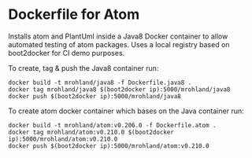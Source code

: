 # Dockerfile for Atom
Installs atom and PlantUml inside a Java8 Docker container to allow automated testing of atom packages.
Uses a local registry based on boot2docker for CI demo purposes.

To create, tag & push the Java8 container run:
```
docker build -t mrohland/java8 -f Dockerfile.java8 .
docker tag mrohland/java8 $(boot2docker ip):5000/mrohland/java8
docker push $(boot2docker ip):5000/mrohland/java8

```
To create atom docker container which bases on the Java container run:

```
docker build -t mrohland/atom:v0.206.0 -f Dockerfile.atom .
docker tag mrohland/atom:v0.210.0 $(boot2docker ip):5000/mrohland/atom:v0.210.0
docker push $(boot2docker ip):5000/mrohland/atom:v0.210.0
```
